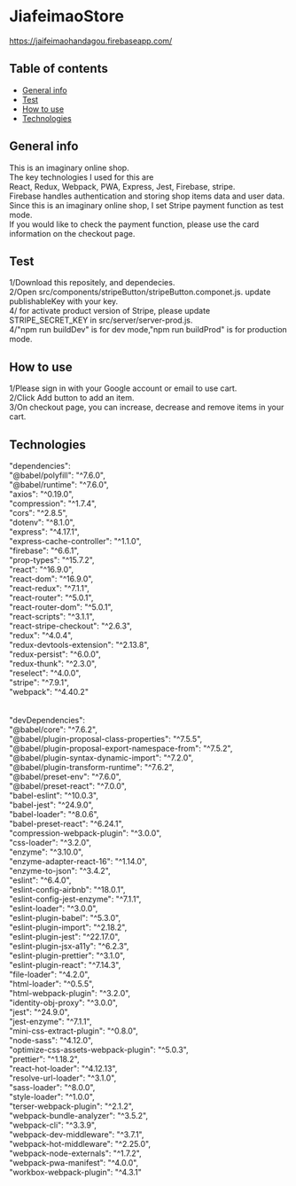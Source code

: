 # JiafeimaoStore
https://jaifeimaohandagou.firebaseapp.com/
## Table of contents
* [General info](#general-info)
* [Test](#test)
* [How  to  use](#how-to-use)
* [Technologies](#technologies)

## General info
This is an imaginary online shop. <br>
The key technologies I used for this are <br>
React, Redux, Webpack, PWA, Express, Jest, Firebase, stripe.<br>
Firebase handles authentication and storing shop items data and user data. <br>
Since this is an imaginary online shop, I set Stripe payment function as test mode.<br>
If you would like to check the payment function, please use the card information on the checkout page.


## Test
1/Download this repositely, and dependecies.<br>
2/Open src/components/stripeButton/stripeButton.componet.js. update publishableKey with your key.<br>
4/<optional> for activate product version of Stripe, please update STRIPE_SECRET_KEY in src/server/server-prod.js. <br>
4/"npm run buildDev" is for dev mode,"npm run buildProd" is for production mode. <br>


## How to use
1/Please sign in with your Google account or email to use cart.<br>
2/Click Add button to add an item.<br>
3/On checkout page, you can increase, decrease and remove items in your cart.<br>





## Technologies
"dependencies": <br>
    "@babel/polyfill": "^7.6.0",<br>
    "@babel/runtime": "^7.6.0",<br>
    "axios": "^0.19.0",<br>
    "compression": "^1.7.4",<br>
    "cors": "^2.8.5",<br>
    "dotenv": "^8.1.0",<br>
    "express": "^4.17.1",<br>
    "express-cache-controller": "^1.1.0",<br>
    "firebase": "^6.6.1",<br>
    "prop-types": "^15.7.2",<br>
    "react": "^16.9.0",<br>
    "react-dom": "^16.9.0",<br>
    "react-redux": "^7.1.1",<br>
    "react-router": "^5.0.1",<br>
    "react-router-dom": "^5.0.1",<br>
    "react-scripts": "^3.1.1",<br>
    "react-stripe-checkout": "^2.6.3",<br>
    "redux": "^4.0.4",<br>
    "redux-devtools-extension": "^2.13.8",<br>
    "redux-persist": "^6.0.0",<br>
    "redux-thunk": "^2.3.0",<br>
    "reselect": "^4.0.0",<br>
    "stripe": "^7.9.1",<br>
    "webpack": "^4.40.2"<br><br><br>
  "devDependencies": <br>
    "@babel/core": "^7.6.2",<br>
    "@babel/plugin-proposal-class-properties": "^7.5.5",<br>
    "@babel/plugin-proposal-export-namespace-from": "^7.5.2",<br>
    "@babel/plugin-syntax-dynamic-import": "^7.2.0",<br>
    "@babel/plugin-transform-runtime": "^7.6.2",<br>
    "@babel/preset-env": "^7.6.0",<br>
    "@babel/preset-react": "^7.0.0",<br>
    "babel-eslint": "^10.0.3",<br>
    "babel-jest": "^24.9.0",<br>
    "babel-loader": "^8.0.6",<br>
    "babel-preset-react": "^6.24.1",<br>
    "compression-webpack-plugin": "^3.0.0",<br>
    "css-loader": "^3.2.0",<br>
    "enzyme": "^3.10.0",<br>
    "enzyme-adapter-react-16": "^1.14.0",<br>
    "enzyme-to-json": "^3.4.2",<br>
    "eslint": "^6.4.0",<br>
    "eslint-config-airbnb": "^18.0.1",<br>
    "eslint-config-jest-enzyme": "^7.1.1",<br>
    "eslint-loader": "^3.0.0",<br>
    "eslint-plugin-babel": "^5.3.0",<br>
    "eslint-plugin-import": "^2.18.2",<br>
    "eslint-plugin-jest": "^22.17.0",<br>
    "eslint-plugin-jsx-a11y": "^6.2.3",<br>
    "eslint-plugin-prettier": "^3.1.0",<br>
    "eslint-plugin-react": "^7.14.3",<br>
    "file-loader": "^4.2.0",<br>
    "html-loader": "^0.5.5",<br>
    "html-webpack-plugin": "^3.2.0",<br>
    "identity-obj-proxy": "^3.0.0",<br>
    "jest": "^24.9.0",<br>
    "jest-enzyme": "^7.1.1",<br>
    "mini-css-extract-plugin": "^0.8.0",<br>
    "node-sass": "^4.12.0",<br>
    "optimize-css-assets-webpack-plugin": "^5.0.3",<br>
    "prettier": "^1.18.2",<br>
    "react-hot-loader": "^4.12.13",<br>
    "resolve-url-loader": "^3.1.0",<br>
    "sass-loader": "^8.0.0",<br>
    "style-loader": "^1.0.0",<br>
    "terser-webpack-plugin": "^2.1.2",<br>
    "webpack-bundle-analyzer": "^3.5.2",<br>
    "webpack-cli": "^3.3.9",<br>
    "webpack-dev-middleware": "^3.7.1",<br>
    "webpack-hot-middleware": "^2.25.0",<br>
    "webpack-node-externals": "^1.7.2",<br>
    "webpack-pwa-manifest": "^4.0.0",<br>
    "workbox-webpack-plugin": "^4.3.1"<br>
